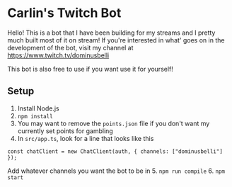 # Carlin's Twitch Bot

Hello! This is a bot that I have been building for my streams and I pretty much built most of it on stream! If you're interested in what' goes on in the development of the bot, visit my channel at https://www.twitch.tv/dominusbelli

This bot is also free to use if you want use it for yourself!

## Setup

1. Install Node.js
2. `npm install`
3. You may want to remove the `points.json` file if you don't want my currently set points for gambling
4. In `src/app.ts`, look for a line that looks like this

```
const chatClient = new ChatClient(auth, { channels: ["dominusbelli"] });
```

Add whatever channels you want the bot to be in 5. `npm run compile` 6. `npm start`
